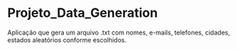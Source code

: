 # Projeto_Data_Generation
Aplicação que gera um arquivo .txt com nomes, e-mails, telefones, cidades, estados aleatórios conforme escolhidos.
